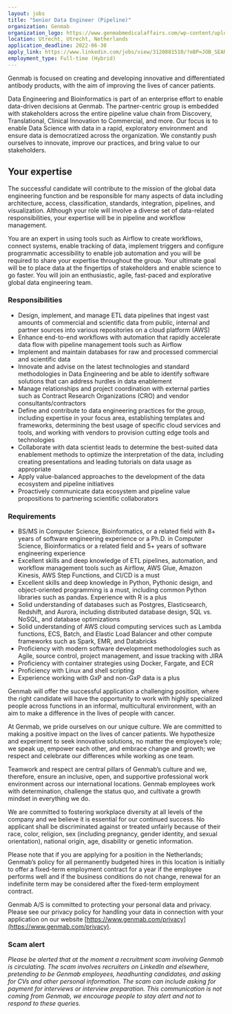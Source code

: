 ```yaml
---
layout: jobs
title: "Senior Data Engineer (Pipeline)"
organization: Genmab
organization_logo: https://www.genmabmedicalaffairs.com/wp-content/uploads/2022/01/genmab-logo-og.png
location: Utrecht, Utrecht, Netherlands
application_deadline: 2022-06-30
apply_link: https://www.linkedin.com/jobs/view/3120881510/?eBP=JOB_SEARCH_ORGANIC&recommendedFlavor=JOB_SEEKER_QUALIFIED&refId=23WRr8dhsLrcjk0XeQq7%2BA%3D%3D
employment_type: Full-time (Hybrid)
---
```


Genmab is focused on creating and developing innovative and differentiated antibody products, with the aim of improving the lives of cancer patients.

Data Engineering and Bioinformatics is part of an enterprise effort to enable data-driven decisions at Genmab. The partner-centric group is embedded with stakeholders across the entire pipeline value chain from Discovery, Translational, Clinical Innovation to Commercial, and more. Our focus is to enable Data Science with data in a rapid, exploratory environment and ensure data is democratized across the organization. We constantly push ourselves to innovate, improve our practices, and bring value to our stakeholders.

## Your expertise

The successful candidate will contribute to the mission of the global data engineering function and be responsible for many aspects of data including architecture, access, classification, standards, integration, pipelines, and visualization. Although your role will involve a diverse set of data-related responsibilities, your expertise will be in pipeline and workflow management.

You are an expert in using tools such as Airflow to create workflows, connect systems, enable tracking of data, implement triggers and configure programmatic accessibility to enable job automation and you will be required to share your expertise throughout the group. Your ultimate goal will be to place data at the fingertips of stakeholders and enable science to go faster. You will join an enthusiastic, agile, fast-paced and explorative global data engineering team.

### Responsibilities

- Design, implement, and manage ETL data pipelines that ingest vast amounts of commercial and scientific data from public, internal and partner sources into various repositories on a cloud platform (AWS)
- Enhance end-to-end workflows with automation that rapidly accelerate data flow with pipeline management tools such as Airflow
- Implement and maintain databases for raw and processed commercial and scientific data
- Innovate and advise on the latest technologies and standard methodologies in Data Engineering and be able to identify software solutions that can address hurdles in data enablement
- Manage relationships and project coordination with external parties such as Contract Research Organizations (CRO) and vendor consultants/contractors
- Define and contribute to data engineering practices for the group, including expertise in your focus area, establishing templates and frameworks, determining the best usage of specific cloud services and tools, and working with vendors to provision cutting edge tools and technologies
- Collaborate with data scientist leads to determine the best-suited data enablement methods to optimize the interpretation of the data, including creating presentations and leading tutorials on data usage as appropriate
- Apply value-balanced approaches to the development of the data ecosystem and pipeline initiatives
- Proactively communicate data ecosystem and pipeline value propositions to partnering scientific collaborators

### Requirements

- BS/MS in Computer Science, Bioinformatics, or a related field with 8+ years of software engineering experience or a Ph.D. in Computer Science, Bioinformatics or a related field and 5+ years of software engineering experience
- Excellent skills and deep knowledge of ETL pipelines, automation, and workflow management tools such as Airflow, AWS Glue, Amazon Kinesis, AWS Step Functions, and CI/CD is a must
- Excellent skills and deep knowledge in Python, Pythonic design, and object-oriented programming is a must, including common Python libraries such as pandas. Experience with R is a plus
- Solid understanding of databases such as Postgres, Elasticsearch, Redshift, and Aurora, including distributed database design, SQL vs. NoSQL, and database optimizations
- Solid understanding of AWS cloud computing services such as Lambda functions, ECS, Batch, and Elastic Load Balancer and other compute frameworks such as Spark, EMR, and Databricks
- Proficiency with modern software development methodologies such as Agile, source control, project management, and issue tracking with JIRA
- Proficiency with container strategies using Docker, Fargate, and ECR
- Proficiency with Linux and shell scripting
- Experience working with GxP and non-GxP data is a plus

Genmab will offer the successful application a challenging position, where the right candidate will have the opportunity to work with highly specialized people across functions in an informal, multicultural environment, with an aim to make a difference in the lives of people with cancer.

At Genmab, we pride ourselves on our unique culture. We are committed to making a positive impact on the lives of cancer patients. We hypothesize and experiment to seek innovative solutions, no matter the employee’s role; we speak up, empower each other, and embrace change and growth; we respect and celebrate our differences while working as one team.

Teamwork and respect are central pillars of Genmab’s culture and we, therefore, ensure an inclusive, open, and supportive professional work environment across our international locations. Genmab employees work with determination, challenge the status quo, and cultivate a growth mindset in everything we do.

We are committed to fostering workplace diversity at all levels of the company and we believe it is essential for our continued success. No applicant shall be discriminated against or treated unfairly because of their race, color, religion, sex (including pregnancy, gender identity, and sexual orientation), national origin, age, disability or genetic information.

Please note that if you are applying for a position in the Netherlands; Genmab’s policy for all permanently budgeted hires in this location is initially to offer a fixed-term employment contract for a year if the employee performs well and if the business conditions do not change, renewal for an indefinite term may be considered after the fixed-term employment contract.

Genmab A/S is committed to protecting your personal data and privacy. Please see our privacy policy for handling your data in connection with your application on our website [https://www.genmab.com/privacy](https://www.genmab.com/privacy).

### Scam alert

_Please be alerted that at the moment a recruitment scam involving Genmab is circulating. The scam involves recruiters on LinkedIn and elsewhere, pretending to be Genmab employees, headhunting candidates, and asking for CVs and other personal information. The scam can include asking for payment for interviews or interview preparation. This communication is not coming from Genmab, we encourage people to stay alert and not to respond to these queries._
